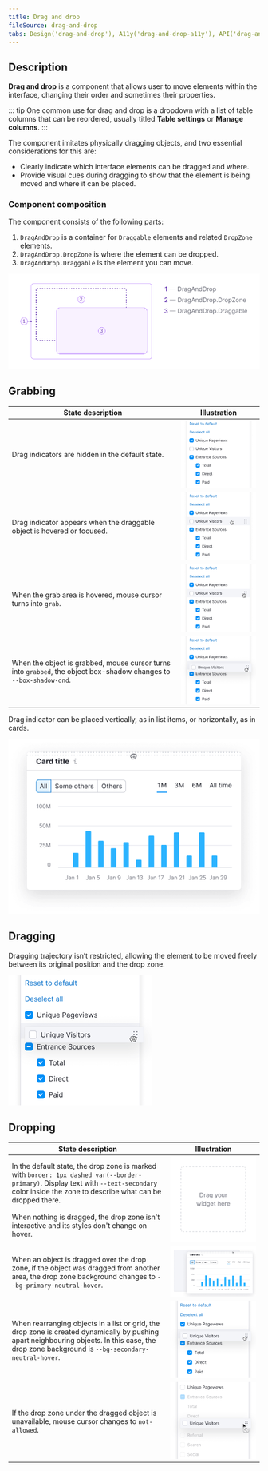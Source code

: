 ```yaml
---
title: Drag and drop
fileSource: drag-and-drop
tabs: Design('drag-and-drop'), A11y('drag-and-drop-a11y'), API('drag-and-drop-api'), Example('drag-and-drop-code'), Changelog('drag-and-drop-changelog')
---
```


## Description

**Drag and drop** is a component that allows user to move elements within the interface, changing their order and sometimes their properties.

::: tip
One common use for drag and drop is a dropdown with a list of table columns that can be reordered, usually titled **Table settings** or **Manage columns**.
:::

The component imitates physically dragging objects, and two essential considerations for this are:

- Clearly indicate which interface elements can be dragged and where.
- Provide visual cues during dragging to show that the element is being moved and where it can be placed.

### Component composition

The component consists of the following parts:

1. `DragAndDrop` is a container for `Draggable` elements and related `DropZone` elements.
2. `DragAndDrop.DropZone` is where the element can be dropped.
3. `DragAndDrop.Draggable` is the element you can move.

![](static/dragdrop-scheme.png)

## Grabbing

| State description | Illustration |
|-------------------|--------------|
| Drag indicators are hidden in the default state.  | ![](static/drag-default.png)  |
| Drag indicator appears when the draggable object is hovered or focused.  | ![](static/drag-hover.png)  |
| When the grab area is hovered, mouse cursor turns into `grab`.  | ![](static/hover-grab.png)  |
| When the object is grabbed, mouse cursor turns into `grabbed`, the object box-shadow changes to `--box-shadow-dnd`.  | ![](static/dragging.png)  |

Drag indicator can be placed vertically, as in list items, or horizontally, as in cards.

![](static/draggable-card.png)

## Dragging

Dragging trajectory isn’t restricted, allowing the element to be moved freely between its original position and the drop zone.

![](static/dragging.png)

## Dropping

| State description | Illustration |
|-------------------|--------------|
| In the default state, the drop zone is marked with `border: 1px dashed var(--border-primary)`. Display text with `--text-secondary` color inside the zone to describe what can be dropped there. <br/><br/>When nothing is dragged, the drop zone isn't interactive and its styles don't change on hover. | ![](static/drop-zone-default.png)  |
| When an object is dragged over the drop zone, if the object was dragged from another area, the drop zone background changes to `--bg-primary-neutral-hover`.  | ![](static/drag-card.png)  |
| When rearranging objects in a list or grid, the drop zone is created dynamically by pushing apart neighbouring objects. In this case, the drop zone background is `--bg-secondary-neutral-hover`.  | ![](static/dragging.png)  |
| If the drop zone under the dragged object is unavailable, mouse cursor changes to `not-allowed`.  | ![](static/no-drop.png)  |
